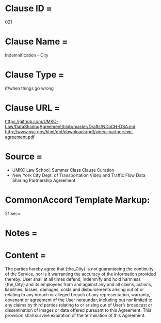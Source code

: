 # Clause ID = 
021

# Clause Name = 
Indemnification - City


# Clause Type =
if/when things go wrong


# Clause URL = 
https://github.com/UMKC-Law/DataSharingAgreement/blob/master/Drafts/NDoCH-DSA.md
http://www.nyc.gov/html/dot/downloads/pdf/video-partnership-agreement.pdf

# Source = 
* UMKC Law School, Summer Class Clause Curation
* New York City Dept. of Transportation Video and Traffic Flow Data Sharing Partnership Agreement 

# CommonAccord Template Markup:   
21.sec=

# Notes = 

# Content =
The parties hereby agree that {the_City} is not guaranteeing the continuity of the Service, nor is it warranting the accuracy of the information provided thereby. User shall at all times defend, indemnify and hold harmless {the_City} and its employees from and against any and all claims, actions, liabilities, losses, damages, costs and disbursements arising out of or relating to any breach or alleged breach of any representation, warranty, covenant or agreement of the User hereunder, including but nor limited to any claims by third parties relating to or arising out of User’s broadcast or dissemination of images or data offered pursuant to this Agreement. This provision shall survive expiration of the termination of this Agreement.
